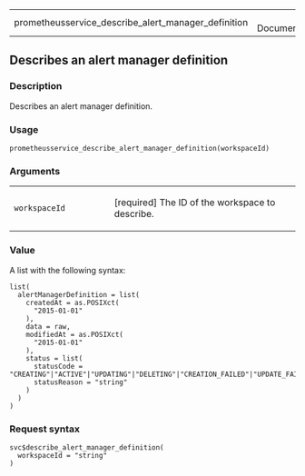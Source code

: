 <table style="width: 100%;">
<tbody>
<tr class="odd">
<td>prometheusservice_describe_alert_manager_definition</td>
<td style="text-align: right;">R Documentation</td>
</tr>
</tbody>
</table>

## Describes an alert manager definition

### Description

Describes an alert manager definition.

### Usage

    prometheusservice_describe_alert_manager_definition(workspaceId)

### Arguments

<table>
<colgroup>
<col style="width: 35%" />
<col style="width: 65%" />
</colgroup>
<tbody>
<tr class="odd">
<td><code
id="prometheusservice_describe_alert_manager_definition_:_workspaceId">workspaceId</code></td>
<td><p>[required] The ID of the workspace to describe.</p></td>
</tr>
</tbody>
</table>

### Value

A list with the following syntax:

    list(
      alertManagerDefinition = list(
        createdAt = as.POSIXct(
          "2015-01-01"
        ),
        data = raw,
        modifiedAt = as.POSIXct(
          "2015-01-01"
        ),
        status = list(
          statusCode = "CREATING"|"ACTIVE"|"UPDATING"|"DELETING"|"CREATION_FAILED"|"UPDATE_FAILED",
          statusReason = "string"
        )
      )
    )

### Request syntax

    svc$describe_alert_manager_definition(
      workspaceId = "string"
    )

